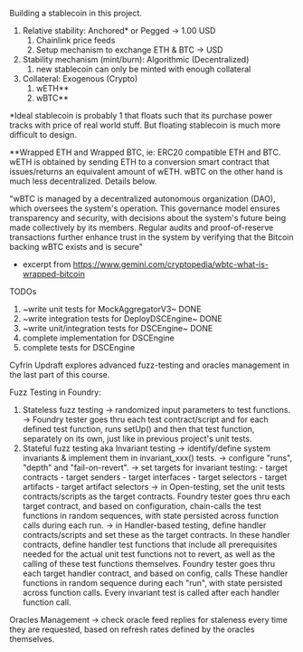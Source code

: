 Building a stablecoin in this project.
1. Relative stability: Anchored* or Pegged -> 1.00 USD
    1. Chainlink price feeds
    2. Setup mechanism to exchange ETH & BTC -> USD
2. Stability mechanism (mint/burn): Algorithmic (Decentralized)
    1. new stablecoin can only be minted with enough collateral
3. Collateral: Exogenous (Crypto)
    1. wETH**
    2. wBTC**

*Ideal stablecoin is probably 1 that floats such that its purchase power tracks with
price of real world stuff. But floating stablecoin is much more difficult to design.

**Wrapped ETH and Wrapped BTC, ie: ERC20 compatible ETH and BTC. wETH is obtained by 
sending ETH to a conversion smart contract that issues/returns an equivalent amount 
of wETH. wBTC on the other hand is much less decentralized. Details below.

"wBTC is managed by a decentralized autonomous organization (DAO), which oversees the
system's operation. This governance model ensures transparency and security, with 
decisions about the system's future being made collectively by its members. Regular 
audits and proof-of-reserve transactions further enhance trust in the system by 
verifying that the Bitcoin backing wBTC exists and is secure" 
 - excerpt from https://www.gemini.com/cryptopedia/wbtc-what-is-wrapped-bitcoin

TODOs
1. ~write unit tests for MockAggregatorV3~  DONE
2. ~write integration tests for DeployDSCEngine~  DONE
3. ~write unit/integration tests for DSCEngine~ DONE
4. complete implementation for DSCEngine
5. complete tests for DSCEngine

Cyfrin Updraft explores advanced fuzz-testing and oracles management in the last part 
of this course.

Fuzz Testing in Foundry:
1. Stateless fuzz testing   -> randomized input parameters to test functions.
                            -> Foundry tester goes thru each test contract/script and 
                                for each defined test function, runs setUp() and then 
                                that test function, separately on its own, just like
                                in previous project's unit tests.
2. Stateful fuzz testing aka Invariant testing  -> identify/define system invariants & 
                                                    implement them in invariant_xxx() 
                                                    tests.
                                                -> configure "runs", "depth" and 
                                                    "fail-on-revert".
                                                -> set targets for invariant testing:
                                                        - target contracts
                                                        - target senders
                                                        - target interfaces
                                                        - target selectors
                                                        - target artifacts
                                                        - target artifact selectors
                                                -> in Open-testing, set the unit tests 
                                                    contracts/scripts as the target 
                                                    contracts. Foundry tester goes thru
                                                    each target contract, and based on 
                                                    configuration, chain-calls the test
                                                    functions in random sequences, with
                                                    state persisted across function calls
                                                    during each run.
                                                -> in Handler-based testing, define handler
                                                    contracts/scripts and set these as 
                                                    the target contracts. In these handler
                                                    contracts, define handler test functions
                                                    that include all prerequisites needed 
                                                    for the actual unit test functions not
                                                    to revert, as well as the calling of 
                                                    these test functions themselves. 
                                                    Foundry tester goes thru each target 
                                                    handler contract, and based on config,
                                                    calls These handler functions in random 
                                                    sequence during each "run", with state 
                                                    persisted across function calls. Every 
                                                    invariant test is called after each 
                                                    handler function call.

Oracles Management  -> check oracle feed replies for staleness every time they are requested,
                        based on refresh rates defined by the oracles themselves.